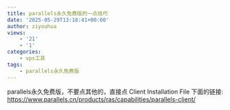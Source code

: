 ```yaml
---
title: parallels永久免费版的一点技巧
date: '2025-05-29T13:18:41+00:00'
author: ziyouhua
views:
    - '21'
    - '1'
categories:
    - vps工具
tags:
    - parallels永久免费版
---
```


parallels永久免费版，不要点其他的，直接点 Client Installation File 下面的链接: https://www.parallels.cn/products/ras/capabilities/parallels-client/